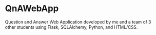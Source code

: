 # QnAWebApp
Question and Answer Web Application developed by me and a team of 3 other students using Flask, SQLAlchemy, Python, and HTML/CSS.
